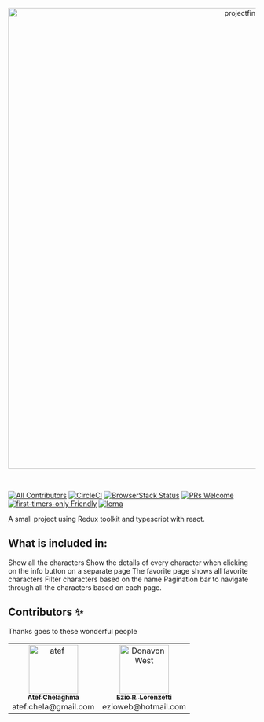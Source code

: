 <p align="center">
  <a href="https://codesandbox.io">
   <img width="939" alt="projectfinal" src="https://github.com/josefcode/checkpoint_front_end/assets/81826528/1f0c6db6-202b-46e0-a098-1d52c53a1522">

  </a>
</p>

&nbsp;

[![All Contributors](https://img.shields.io/badge/all_contributors-2-orange.svg?style=flat-square)](#contributors-)
[![CircleCI](https://circleci.com/gh/codesandbox/codesandbox-client.svg?style=svg)](https://circleci.com/gh/codesandbox/codesandbox-client)
[![BrowserStack Status](https://www.browserstack.com/automate/badge.svg?badge_key=cVJuczlJWUtqWXhIbFN1ZjVQekF4NzNsd3phNEZRaGlWU0pHYVVkdGRFWT0tLXFtTVhaOWRySmN0ZG5QVDNDQ0g5Z0E9PQ==--79fe3eae4f149a400d396c9b12d3988f685785cf)](https://www.browserstack.com/automate/public-build/cVJuczlJWUtqWXhIbFN1ZjVQekF4NzNsd3phNEZRaGlWU0pHYVVkdGRFWT0tLXFtTVhaOWRySmN0ZG5QVDNDQ0g5Z0E9PQ==--79fe3eae4f149a400d396c9b12d3988f685785cf)
[![PRs Welcome](https://img.shields.io/badge/PRs-welcome-brightgreen.svg?style=flat-square)](http://makeapullrequest.com)
[![first-timers-only Friendly](https://img.shields.io/badge/first--timers--only-friendly-blue.svg)](http://www.firsttimersonly.com/)
[![lerna](https://img.shields.io/badge/maintained%20with-lerna-cc00ff.svg)](https://lerna.js.org/)

A small project using Redux toolkit and typescript with react.

## What is included in:

Show all the characters
Show the details of every character when clicking on the info button on a separate page
The favorite page shows all favorite characters
Filter characters based on the name
Pagination bar to navigate through all the characters based on each page.

## Contributors ✨

Thanks goes to these wonderful people

<!-- ALL-CONTRIBUTORS-LIST:START - Do not remove or modify this section -->
<!-- prettier-ignore-start -->
<!-- markdownlint-disable -->
<table>
  <tr>
    <td align="center"><a href ="https://github.com/josefcode" ><img src="https://avatars.githubusercontent.com/u/81826528?v=4" width="100px;" alt="atef"/><br /><sub><b>Atef Chelaghma</b></sub></a><br /><a>atef.chela@gmail.com</a></td>
    <td align="center"><a href="https://github.com/ezioweb"><img src="https://avatars.githubusercontent.com/u/89106482?v=4" width="100px;" alt="Donavon West"/><br /><sub><b>Ezio R. Lorenzetti</b></sub></a><br /><a title="Code">ezioweb@hotmail.com</a></td>

</table>



